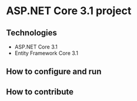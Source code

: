 # ASP.NET Core 3.1 project
## Technologies
- ASP.NET Core 3.1
- Entity Framework Core 3.1

## How to configure and run
## How to contribute
